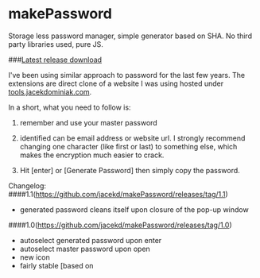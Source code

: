makePassword
=============

Storage less password manager, simple generator based on SHA. No third party libraries used, pure JS. 

###[Latest release download](https://github.com/jacekd/makePassword/releases/tag/1.1)

I've been using similar approach to password for the last few years. The extensions are direct clone of a website I was using hosted under [tools.jacekdominiak.com](http://tools.jacekdominiak.com). 

In a short, what you need to follow is:

1. remember and use your master password

2. identified can be email address or website url. I strongly recommend changing one character (like first or last) to something else, which makes the encryption much easier to crack. 

3. Hit [enter] or [Generate Password] then simply copy the password. 


Changelog:
####1.1(https://github.com/jacekd/makePassword/releases/tag/1.1)
- generated password cleans itself upon closure of the pop-up window

####1.0(https://github.com/jacekd/makePassword/releases/tag/1.0)
- autoselect generated password upon enter
- autoselect master password upon open
- new icon
- fairly stable [based on 